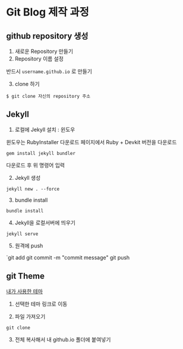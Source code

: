 # Git Blog 제작 과정

## github repository 생성

1. 새로운 Repository 만들기
2. Repository 이름 설정

반드시 `username.github.io` 로 만들기

3. clone 하기 

`$ git clone 자신의 repository 주소`

## Jekyll 

1. 로컬에 Jekyll 설치 : 윈도우

윈도우는 RubyInstaller 다운로드 페이지에서 Ruby + Devkit 버전을 다운로드

`gem install jekyll bundler`

다운로드 후 위 명령어 입력

2. Jekyll 생성

`jekyll new . --force`

3. bundle install

`bundle install`

4. Jekyll을 로컬서버에 띄우기

`jekyll serve`

5. 원격에 push

`git add
git commit -m "commit message"
git push

## git Theme

[내가 사용한 테마](github.com/thelehhman/plainwhite-jekyll)

1. 선택한 테마 링크로 이동

2. 파일 가져오기

`git clone`

3. 전체 복사해서 내 github.io 폴더에 붙여넣기